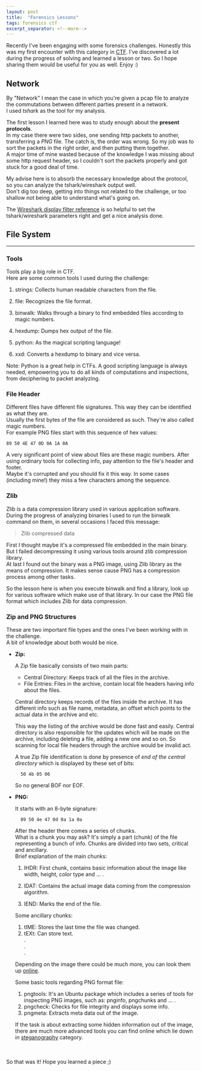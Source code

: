 ```yaml
---
layout: post
title:  "Forensics Lessons"
tags: forensics ctf
excerpt_separator: <!--more-->
--- 
```

Recently I've been engaging with some forensics challenges. Honestly this was my first encounter with this category in [CTF](https://en.wikipedia.org/wiki/Wargame_(hacking)). I've discovered a lot during the progress of solving and learned a lesson or two. So I hope sharing them would be useful for you as well. Enjoy :)
<!--more-->

## Network
By "Network" I mean the case in which you're given a pcap file to analyze the commutations between different parties present in a network.  
I used *tshark* as the tool for my analysis.

The first lesson I learned here was to study enough about the **present protocols**.  
In my case there were two sides, one sending http packets to another, transferring a *PNG* file. The catch is, the order was wrong. So my job was to sort the packets in the right order, and then putting them together.  
A major time of mine wasted because of the knowledge I was missing about some http request header, so I couldn't sort the packets properly and got stuck for a good deal of time.

My advise here is to absorb the necessary knowledge about the protocol, so you can analyze the tshark/wireshark output well.  
Don't dig too deep, getting into things not related to the challenge, or too shallow not being able to understand what's going on.
    
The [Wireshark display filter reference](https://www.wireshark.org/docs/dfref/) is so helpful to set the tshark/wireshark parameters right and get a nice analysis done.


## File System
---
### Tools

Tools play a big role in CTF.  
Here are some common tools I used during the challenge:

1. strings: Collects human readable characters from the file.

2. file: Recognizes the file format.

3. binwalk: Walks through a binary to find embedded files according to magic numbers.

4. hexdump: Dumps hex output of the file.

5. python: As the magical scripting language! 

6. xxd: Converts a hexdump to binary and vice versa.

Note: Python is a great help in CTFs. A good scripting language is always needed, empowering you to do all kinds of computations and inspections, from deciphering to packet analyzing. 


### File Header

Different files have different file signatures. This way they can be identified as what they are.  
Usually the first bytes of the file are considered as such. They're also called magic numbers.  
For example PNG files start with this sequence of hex values:  
	
	89 50 4E 47 0D 0A 1A 0A  
  
A very significant point of view about files are these magic numbers. After using ordinary tools for collecting info, pay attention to the file's header and footer.  
Maybe it's corrupted and you should fix it this way. In some cases (including mine!) they miss a few characters among the sequence.

### Zlib

Zlib is a data compression library used in various application software.  
During the progress of analyzing binaries I used to run the binwalk command on them, in several occasions I faced this message:

> Zlib compressed data

First I thought maybe it's a compressed file embedded in the main binary. But I failed decompressing it using various tools around zlib compression library.  
At last I found out the binary was a PNG image, using Zlib library as the means of compression. It makes sense cause PNG has a compression process among other tasks.

So the lesson here is when you execute binwalk and find a library, look up for various software which make use of that library. In our case the PNG file format which includes Zlib for data compression.


### Zip and PNG Structures

These are two important file types and the ones I've been working with in the challenge.  
A bit of knowledge about both would be nice.

- **Zip:**
  
    A Zip file basically consists of two main parts:
    
    + Central Directory: Keeps track of all the files in the archive.
    + File Entries: Files in the archive, contain local file headers having info about the files.
    
    Central directory keeps records of the files inside the archive. It has different info such as file name, metadata, an offset which points to the actual data in the archive and etc.
    
    This way the listing of the archive would be done fast and easily. Central directory is also responsible for the updates which will be made on the archive, including deleting a file, adding a new one and so on. So scanning for local file headers through the archive would be invalid act.
    
    A true Zip file identification is done by presence of *end of the central directory* which is displayed by these set of bits:  
    
        50 4b 05 06
    
    So no general BOF nor EOF.
    
- **PNG:**
	
	It starts with an 8-byte signature:
	   
		89 50 4e 47 0d 0a 1a 0a
		
	After the header there comes a series of chunks.  
	What is a chunk you may ask? It's simply a part (chunk) of the file representing a bunch of info. Chunks are divided into two sets, critical and ancillary.  
	Brief explanation of the main chunks:
	
	1. IHDR: First chunk, contains basic information about the image like width, height, color type and ... .
	
	2. IDAT: Contains the actual image data coming from the compression algorithm.
	
	3. IEND: Marks the end of the file.
	
	Some ancillary chunks:
	
	1. 	tIME: Stores the last time the file was changed.
	2. 	tEXt: Can store text.
	<br>.<br>.<br>.
	         

	Depending on the image there could be much more, you can look them up [online](https://en.wikipedia.org/wiki/Portable_Network_Graphics#%22Chunks%22_within_the_file).
	
	Some basic tools regarding PNG format file:
	1. 	pngtools: It's an Ubuntu package which includes a series of tools for inspecting PNG images, such as: pnginfo, pngchunks and ... .
	2. 	pngcheck: Checks for file integrity and displays some info.
	3. 	pngmeta: Extracts meta data out of the image.

	If the task is about extracting some hidden information out of the image, there are much more advanced tools you can find online which lie down in [steganography](https://en.wikipedia.org/wiki/Steganography) category.

<br/><br/>
So that was it! Hope you learned a piece ;)


      


